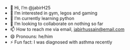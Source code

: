 - 👋 Hi, I’m @jabirH25
- 👀 I’m interested in gym, legos and gaming
- 🌱 I’m currently learning python
- 💞️ I’m looking to collaborate on nothing so far
- 📫 How to reach me via email, jabirhussain@email.com
- 😄 Pronouns: he/him
- ⚡ Fun fact: I was diagnosed with asthma recently

<!---
jabirH25/jabirH25 is a ✨ special ✨ repository because its `README.md` (this file) appears on your GitHub profile.
You can click the Preview link to take a look at your changes.
--->
